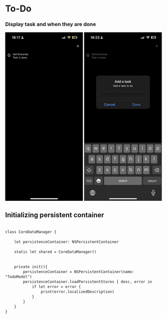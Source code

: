 # To-Do






### Display task and when they are done

<p align='left'> 
<img src="Images/IMG_9C695111291B-1.jpeg" width="250" height="541">
<img src="Images/getTodo.jpeg" width="250" height="541">
</p>







## Initializing persistent container 

```

class CoreDataManager {
    
    let persistenceContainer: NSPersistentContainer
    
    static let shared = CoreDataManager()
    
    
    private init(){
        persistenceContainer = NSPersistentContainer(name: "TodoModel")
        persistenceContainer.loadPersistentStores { desc, error in
            if let error = error {
                print(error.localizedDescription)
            }
        }
    }
}

```
